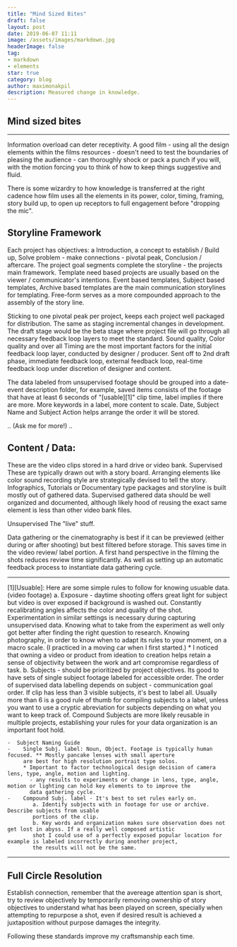 ```yaml
---
title: "Mind Sized Bites"
draft: false
layout: post
date: 2019-06-07 11:11
image: /assets/images/markdown.jpg
headerImage: false
tag:
- markdown
- elements
star: true
category: blog
author: maximonakpil
description: Measured change in knowledge.
---
```


## Mind sized bites

---

Information overload can deter receptivity. A good film - using all the design elements within the films resources -
doesn't need to test the boundaries of pleasing the audience - can thoroughly shock or pack a punch if you will, with
the motion forcing you to think of how to keep things suggestive and fluid.

There is some wizardry to how knowledge is transferred at the right cadence how film uses all the elements in its power,
color, timing, framing, story build up, to open up receptors to full engagement before "dropping the mic".

## Storyline Framework

Each project has objectives: a Introduction, a concept to establish / Build up,
Solve problem - make connections - pivotal peak, Conclusion / aftercare. The project goal segments
complete the storyline - the projects main framework. Template need based projects are usually based on the
viewer / communicator's intentions. Event based templates, Subject based templates, Archive based templates are the main
communication storylines for templating. Free-form serves as a more compounded approach to the assembly of the story line.

Sticking to one pivotal peak per project, keeps each project well packaged for distribution. The same as staging incremental
changes in development. The draft stage would be the beta stage where project file will go through all necessary feedback
loop layers to meet the standard. Sound quality, Color quality and over all Timing are the most important factors for the
initial feedback loop layer, conducted by designer / producer. Sent off to 2nd draft phase, immediate feedback loop,
external feedback loop, real-time feedback loop under discretion of designer and content.

The data labeled from unsupervised footage should be grouped into a date-event description folder, for example,
saved items consists of the footage that have at least 6 seconds of "[usable][1]" clip time, label implies if there are more.
More keywords in a label, more content to scale. Date, Subject Name and Subject Action helps arrange the order it will be stored.



.. (Ask me for more!) ..


## Content / Data:
These are the video clips stored in a hard drive or video bank.
Supervised
    These are typically drawn out with a story board. Arranging elements like color sound
    recording style are strategically devised to tell the story.
    Infographics, Tutorials or Documentary type packages and storyline is built mostly out of gathered data.
    Supervised gathered data should be well organized and documented, although likely hood of reusing the exact same element is
    less than other video bank files.

Unsupervised
  The "live" stuff.

  Data gathering or the cinematography is best if it can be previewed (either during or after shooting) but best
  filtered before storage. This saves time in the video review/ label portion. A first hand perspective in the filming
  the shots reduces review time significantly. As well as setting up an automatic feedback process to instantiate data
  gathering cycle.
***
[1][Usuable]: Here are some simple rules to follow for knowing usuable data. (video footage)
      a. Exposure - daytime shooting offers great light for subject but video is over exposed if background is
      washed out. Constantly recalibrating angles affects the color and quality of the shot. Experimentation
      in similar settings is necessary during capturing unsupervised data. Knowing what to take from the experiment
      as well only got better after finding the right question to research. Knowing photography, in order to know when to
      adapt its rules to your moment, on a macro scale. (I practiced in a moving car when I first started.)
        * I noticed that owning a video or product from ideation to creation helps retain a sense of objectivity between
        the work and art compromise regardless of task.
      b. Subjects - should be prioritized by project objectives.
      Its good to have sets of single subject footage labeled for accessible order. The order of supervised data
      labelling depends on subject - communication goal order. If clip has less than 3 visible subjects, it's best to
      label all. Usually more than 6 is a good rule of thumb for compiling subjects to a label, unless you want to use a cryptic
      abreviation for subjects depending on what you want to keep track of.
    Compound Subjects are more likely reusable in multiple projects,
      establishing your rules for your data organization is an important foot hold.

    -  Subject Naming Guide
    -    Single Subj. label: Noun, Object. Footage is typically human focused. ** Mostly pancake lenses with small aperture
         are best for high resolution portrait type solos.
         * Important to factor technological design decision of camera lens, type, angle, motion and lighting.
           - any results to experiments or change in lens, type, angle, motion or lighting can hold key elements to to improve the
           data gathering cycle.
    -    Compound Subj. label - It's best to set rules early on.
            a. Identify subjects with in footage for use or archive. Describe subjects from usable
            portions of the clip.
            b. Key words and organization makes sure observation does not get lost in abyss. If a really well composed artistic
            shot I could use of a perfectly exposed popular location for example is labeled incorrectly during another project,
            the results will not be the same.
***

## Full Circle Resolution

Establish connection, remember that the avereage attention span is short, try to review objectively by temporarily removing ownership
of story objectives to understand what has been played on screen, specially when attempting to repurpose a shot, even if desired result is
achieved a juxtaposition without purpose damages the integrity.

Following these standards improve my craftsmanship each time.
